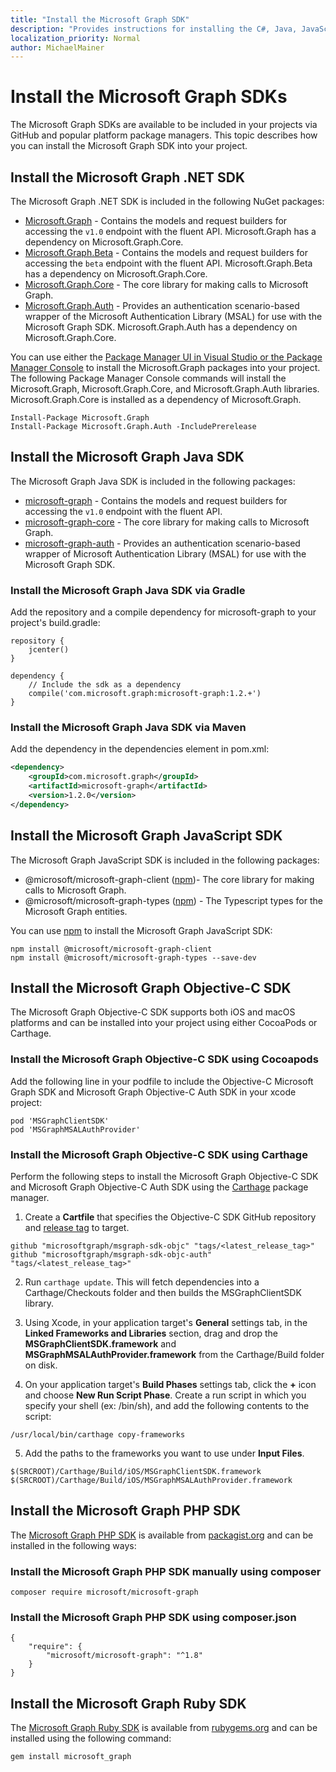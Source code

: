 ```yaml
---
title: "Install the Microsoft Graph SDK"
description: "Provides instructions for installing the C#, Java, JavaScript, Objective-C, PHP, and Ruby Microsoft Graph SDKs."
localization_priority: Normal
author: MichaelMainer
---
```


# Install the Microsoft Graph SDKs

The Microsoft Graph SDKs are available to be included in your projects via GitHub and popular platform package managers. This topic describes how you can install the Microsoft Graph SDK into your project.

## Install the Microsoft Graph .NET SDK

The Microsoft Graph .NET SDK is included in the following NuGet packages:

* [Microsoft.Graph](https://github.com/microsoftgraph/msgraph-sdk-dotnet) - Contains the models and request builders for accessing the `v1.0` endpoint with the fluent API. Microsoft.Graph has a dependency on Microsoft.Graph.Core.
* [Microsoft.Graph.Beta](https://github.com/microsoftgraph/msgraph-beta-sdk-dotnet) - Contains the models and request builders for accessing the `beta` endpoint with the fluent API. Microsoft.Graph.Beta has a dependency on Microsoft.Graph.Core.
* [Microsoft.Graph.Core](https://github.com/microsoftgraph/msgraph-sdk-dotnet) - The core library for making calls to Microsoft Graph.
* [Microsoft.Graph.Auth](https://github.com/microsoftgraph/msgraph-sdk-dotnet-auth) - Provides an authentication scenario-based wrapper of the Microsoft Authentication Library (MSAL) for use with the Microsoft Graph SDK. Microsoft.Graph.Auth has a dependency on Microsoft.Graph.Core.

You can use either the [Package Manager UI in Visual Studio or the Package Manager Console](https://docs.microsoft.com/en-us/nuget/quickstart/install-and-use-a-package-in-visual-studio) to install the Microsoft.Graph packages into your project. The following Package Manager Console commands will install the Microsoft.Graph, Microsoft.Graph.Core, and Microsoft.Graph.Auth libraries. Microsoft.Graph.Core is installed as a dependency of Microsoft.Graph.

```
Install-Package Microsoft.Graph
Install-Package Microsoft.Graph.Auth -IncludePrerelease
```

## Install the Microsoft Graph Java SDK

The Microsoft Graph Java SDK is included in the following packages:

* [microsoft-graph](https://github.com/microsoftgraph/msgraph-sdk-java) - Contains the models and request builders for accessing the `v1.0` endpoint with the fluent API.
* [microsoft-graph-core](https://github.com/microsoftgraph/msgraph-sdk-java-core) - The core library for making calls to Microsoft Graph.
* [microsoft-graph-auth](https://github.com/microsoftgraph/msgraph-sdk-java-auth) - Provides an authentication scenario-based wrapper of Microsoft Authentication Library (MSAL) for use with the Microsoft Graph SDK.

### Install the Microsoft Graph Java SDK via Gradle

Add the repository and a compile dependency for microsoft-graph to your project's build.gradle:

```
repository {
    jcenter()
}

dependency {
    // Include the sdk as a dependency
    compile('com.microsoft.graph:microsoft-graph:1.2.+')
}
```

### Install the Microsoft Graph Java SDK via Maven

Add the dependency in the dependencies element in pom.xml:

```xml
<dependency>
	<groupId>com.microsoft.graph</groupId>
	<artifactId>microsoft-graph</artifactId>
	<version>1.2.0</version>
</dependency>
```

## Install the Microsoft Graph JavaScript SDK

The Microsoft Graph JavaScript SDK is included in the following packages:

* @microsoft/microsoft-graph-client ([npm](https://www.npmjs.com/package/@microsoft/microsoft-graph-client))- The core library for making calls to Microsoft Graph.
* @microsoft/microsoft-graph-types ([npm](https://www.npmjs.com/package/@microsoft/microsoft-graph-types)) - The Typescript types for the Microsoft Graph entities.

You can use [npm](https://www.npmjs.com) to install the Microsoft Graph JavaScript SDK:

```
npm install @microsoft/microsoft-graph-client
npm install @microsoft/microsoft-graph-types --save-dev
```

## Install the Microsoft Graph Objective-C SDK

The Microsoft Graph Objective-C SDK supports both iOS and macOS platforms and can be installed into your project using either CocoaPods or Carthage.

### Install the Microsoft Graph Objective-C SDK using Cocoapods

Add the following line in your podfile to include the Objective-C Microsoft Graph SDK and Microsoft Graph Objective-C Auth SDK in your xcode project:

```
pod 'MSGraphClientSDK'
pod 'MSGraphMSALAuthProvider'
```

### Install the Microsoft Graph Objective-C SDK using Carthage

Perform the following steps to install the Microsoft Graph Objective-C SDK and Microsoft Graph Objective-C Auth SDK using the [Carthage](https://github.com/Carthage/Carthage) package manager.

1. Create a **Cartfile** that specifies the Objective-C SDK GitHub repository and [release tag](https://github.com/microsoftgraph/msgraph-sdk-objc/releases) to target.

```
github "microsoftgraph/msgraph-sdk-objc" "tags/<latest_release_tag>"
github "microsoftgraph/msgraph-sdk-objc-auth" "tags/<latest_release_tag>"
```

2. Run `carthage update`. This will fetch dependencies into a Carthage/Checkouts folder and then builds the MSGraphClientSDK library.

3. Using Xcode, in your application target's **General** settings tab, in the **Linked Frameworks and Libraries** section, drag and drop the **MSGraphClientSDK.framework** and **MSGraphMSALAuthProvider.framework** from the Carthage/Build folder on disk.

4. On your application target's **Build Phases** settings tab, click the **+** icon and choose **New Run Script Phase**. Create a run script in which you specify your shell (ex: /bin/sh), and add the following contents to the script:

```
/usr/local/bin/carthage copy-frameworks
```

5. Add the paths to the frameworks you want to use under **Input Files**.

```
$(SRCROOT)/Carthage/Build/iOS/MSGraphClientSDK.framework
$(SRCROOT)/Carthage/Build/iOS/MSGraphMSALAuthProvider.framework
```

## Install the Microsoft Graph PHP SDK

The [Microsoft Graph PHP SDK](https://github.com/microsoftgraph/msgraph-sdk-php) is available from [packagist.org](https://packagist.org/packages/microsoft/microsoft-graph) and can be installed in the following ways:

### Install the Microsoft Graph PHP SDK manually using composer

```
composer require microsoft/microsoft-graph
```

### Install the Microsoft Graph PHP SDK using composer.json

```
{
    "require": {
        "microsoft/microsoft-graph": "^1.8"
    }
}
```

## Install the Microsoft Graph Ruby SDK

The [Microsoft Graph Ruby SDK](https://github.com/microsoftgraph/msgraph-sdk-ruby) is available from [rubygems.org](https://rubygems.org/) and can be installed using the following command:

```
gem install microsoft_graph
```
